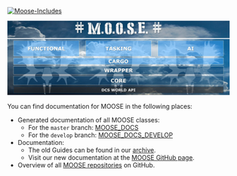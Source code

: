 [![Moose-Includes](https://github.com/FlightControl-Master/MOOSE/actions/workflows/build-includes.yml/badge.svg?branch=master)](https://github.com/FlightControl-Master/MOOSE/actions/workflows/build-includes.yml)

<img src="https://github.com/FlightControl-Master/MOOSE/blob/master/docs/images/classes/overview.jpg" alt="MOOSE" style="width:600px;"/>

You can find documentation for MOOSE in the following places:

- Generated documentation of all MOOSE classes:
  - For the `master` branch: [MOOSE_DOCS]
  - For the `develop` branch: [MOOSE_DOCS_DEVELOP]
- Documentation:
  - The old Guides can be found in our [archive].
  - Visit our new documentation at the [MOOSE GitHub page].
- Overview of all [MOOSE repositories] on GitHub.

<br/>

[MOOSE_DOCS]: https://flightcontrol-master.github.io/MOOSE_DOCS/Documentation/index.html
[MOOSE_DOCS_DEVELOP]: https://flightcontrol-master.github.io/MOOSE_DOCS_DEVELOP/Documentation/index.html
[archive]: https://flightcontrol-master.github.io/MOOSE/archive/
[MOOSE GitHub page]: https://flightcontrol-master.github.io/MOOSE/
[MOOSE repositories]: https://flightcontrol-master.github.io/MOOSE/repositories.html
